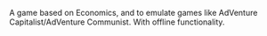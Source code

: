 A game based on Economics, and to emulate games like AdVenture Capitalist/AdVenture Communist. With offline functionality.
